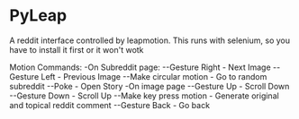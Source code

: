 PyLeap
======

A reddit interface controlled by leapmotion.
This runs with selenium, so you have to install it first or it won't wotk

Motion Commands:
-On Subreddit page:
--Gesture Right - Next Image
--Gesture Left - Previous Image
--Make circular motion - Go to random subreddit
--Poke - Open Story
-On image page
--Gesture Up - Scroll Down
--Gesture Down - Scroll Up
--Make key press motion - Generate original and topical reddit comment
--Gesture Back - Go back
